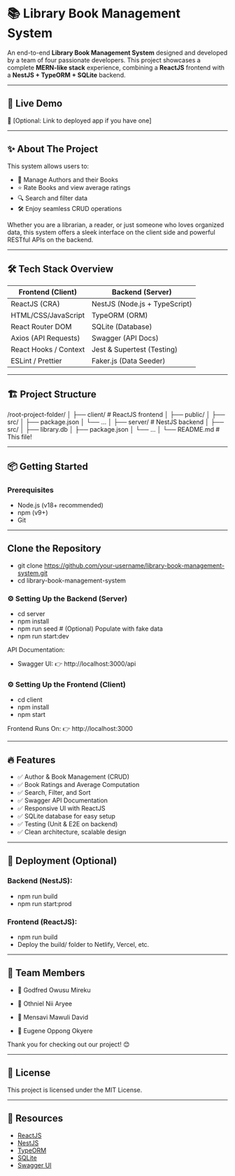 # 📚 Library Book Management System

An end-to-end **Library Book Management System** designed and developed by a team of four passionate developers. This project showcases a complete **MERN-like stack** experience, combining a **ReactJS** frontend with a **NestJS + TypeORM + SQLite** backend.

---

## 🚀 Live Demo
🔗 [Optional: Link to deployed app if you have one]

---

## ✨ About The Project

This system allows users to:
- 📖 Manage Authors and their Books  
- ⭐ Rate Books and view average ratings  
- 🔍 Search and filter data  
- 🛠️ Enjoy seamless CRUD operations  

Whether you are a librarian, a reader, or just someone who loves organized data, this system offers a sleek interface on the client side and powerful RESTful APIs on the backend.

---

## 🛠️ Tech Stack Overview

| Frontend (Client)      | Backend (Server)               |
|------------------------|--------------------------------|
| ReactJS (CRA)          | NestJS (Node.js + TypeScript)  |
| HTML/CSS/JavaScript    | TypeORM (ORM)                  |
| React Router DOM       | SQLite (Database)              |
| Axios (API Requests)   | Swagger (API Docs)             |
| React Hooks / Context  | Jest & Supertest (Testing)     |
| ESLint / Prettier      | Faker.js (Data Seeder)         |

---

## 🏗️ Project Structure

/root-project-folder/ │ ├── client/ # ReactJS frontend │ ├── public/ │ ├── src/ │ ├── package.json │ └── ... │ ├── server/ # NestJS backend │ ├── src/ │ ├── library.db │ ├── package.json │ └── ... │ └── README.md # This file!


---

## 📦 Getting Started

### Prerequisites
- Node.js (v18+ recommended)
- npm (v9+)
- Git

---

## Clone the Repository

- git clone https://github.com/your-username/library-book-management-system.git
- cd library-book-management-system



### ⚙️ Setting Up the Backend (Server)

- cd server
- npm install
- npm run seed         # (Optional) Populate with fake data
- npm run start:dev

API Documentation:
- Swagger UI: 👉 http://localhost:3000/api


### ⚙️ Setting Up the Frontend (Client)

- cd client
- npm install
- npm start

Frontend Runs On:
👉 http://localhost:3000

--- 

## 🔥 Features
- ✅ Author & Book Management (CRUD)
- ✅ Book Ratings and Average Computation
- ✅ Search, Filter, and Sort
- ✅ Swagger API Documentation
- ✅ Responsive UI with ReactJS
- ✅ SQLite database for easy setup
- ✅ Testing (Unit & E2E on backend)
- ✅ Clean architecture, scalable design

--- 

## 🚀 Deployment (Optional)
### Backend (NestJS):
- npm run build
- npm run start:prod

### Frontend (ReactJS):
- npm run build
- Deploy the build/ folder to Netlify, Vercel, etc.
---

## 👥 Team Members
- 👤 Godfred Owusu Mireku

- 👤 Othniel Nii Aryee

- 👤 Mensavi Mawuli David

- 👤 Eugene Oppong Okyere

Thank you for checking out our project! 😊

--- 

## 📄 License
This project is licensed under the MIT License.

---

## 🔗 Resources

- [ReactJS](https://reactjs.org/)
- [NestJS](https://nestjs.com/)
- [TypeORM](https://typeorm.io/)
- [SQLite](https://www.sqlite.org/)
- [Swagger UI](https://swagger.io/tools/swagger-ui/)
